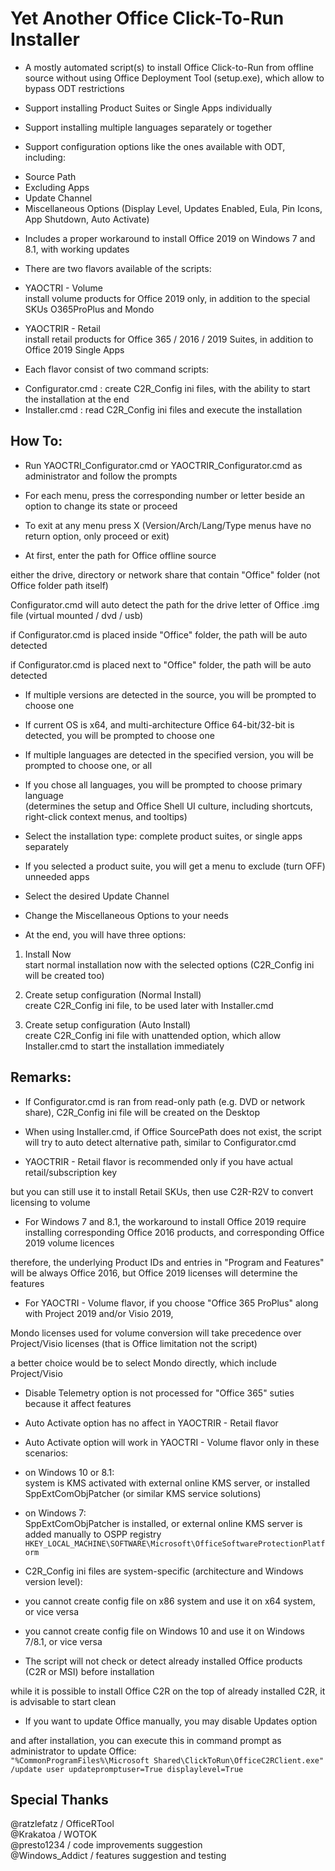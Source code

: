 # Yet Another Office Click-To-Run Installer

* A mostly automated script(s) to install Office Click-to-Run from offline source without using Office Deployment Tool (setup.exe), which allow to bypass ODT restrictions

* Support installing Product Suites or Single Apps individually

* Support installing multiple languages separately or together

* Support configuration options like the ones available with ODT, including:
- Source Path
- Excluding Apps
- Update Channel
- Miscellaneous Options (Display Level, Updates Enabled, Eula, Pin Icons, App Shutdown, Auto Activate)

* Includes a proper workaround to install Office 2019 on Windows 7 and 8.1, with working updates

* There are two flavors available of the scripts:

- YAOCTRI - Volume  
install volume products for Office 2019 only, in addition to the special SKUs O365ProPlus and Mondo

- YAOCTRIR - Retail  
install retail products for Office 365 / 2016 / 2019 Suites, in addition to Office 2019 Single Apps

* Each flavor consist of two command scripts:  
- Configurator.cmd : create C2R_Config ini files, with the ability to start the installation at the end  
- Installer.cmd    : read C2R_Config ini files and execute the installation

## How To:

* Run YAOCTRI_Configurator.cmd or YAOCTRIR_Configurator.cmd as administrator and follow the prompts

- For each menu, press the corresponding number or letter beside an option to change its state or proceed

- To exit at any menu press X (Version/Arch/Lang/Type menus have no return option, only proceed or exit)

- At first, enter the path for Office offline source

either the drive, directory or network share that contain "Office" folder (not Office folder path itself)

Configurator.cmd will auto detect the path for the drive letter of Office .img file (virtual mounted / dvd / usb)

if Configurator.cmd is placed inside "Office" folder, the path will be auto detected

if Configurator.cmd is placed next to "Office" folder, the path will be auto detected

- If multiple versions are detected in the source, you will be prompted to choose one

- If current OS is x64, and multi-architecture Office 64-bit/32-bit is detected, you will be prompted to choose one

- If multiple languages are detected in the specified version, you will be prompted to choose one, or all

- If you chose all languages, you will be prompted to choose primary language  
(determines the setup and Office Shell UI culture, including shortcuts, right-click context menus, and tooltips)

- Select the installation type: complete product suites, or single apps separately

- If you selected a product suite, you will get a menu to exclude (turn OFF) unneeded apps

- Select the desired Update Channel

- Change the Miscellaneous Options to your needs

- At the end, you will have three options:

1. Install Now  
start normal installation now with the selected options (C2R_Config ini will be created too)

2. Create setup configuration (Normal Install)  
create C2R_Config ini file, to be used later with Installer.cmd

3. Create setup configuration (Auto Install)  
create C2R_Config ini file with unattended option, which allow Installer.cmd to start the installation immediately

## Remarks:

* If Configurator.cmd is ran from read-only path (e.g. DVD or network share), C2R_Config ini file will be created on the Desktop

* When using Installer.cmd, if Office SourcePath does not exist, the script will try to auto detect alternative path, similar to Configurator.cmd

* YAOCTRIR - Retail flavor is recommended only if you have actual retail/subscription key

but you can still use it to install Retail SKUs, then use C2R-R2V to convert licensing to volume

* For Windows 7 and 8.1, the workaround to install Office 2019 require installing corresponding Office 2016 products, and corresponding Office 2019 volume licences

therefore, the underlying Product IDs and entries in "Program and Features" will be always Office 2016, but Office 2019 licenses will determine the features

* For YAOCTRI - Volume flavor, if you choose "Office 365 ProPlus" along with Project 2019 and/or Visio 2019,

Mondo licenses used for volume conversion will take precedence over Project/Visio licenses (that is Office limitation not the script)

a better choice would be to select Mondo directly, which include Project/Visio

* Disable Telemetry option is not processed for "Office 365" suties because it affect features

* Auto Activate option has no affect in YAOCTRIR - Retail flavor

* Auto Activate option will work in YAOCTRI - Volume flavor only in these scenarios:

- on Windows 10 or 8.1:  
system is KMS activated with external online KMS server, or installed SppExtComObjPatcher (or similar KMS service solutions)

- on Windows 7:  
SppExtComObjPatcher is installed, or external online KMS server is added manually to OSPP registry  
`HKEY_LOCAL_MACHINE\SOFTWARE\Microsoft\OfficeSoftwareProtectionPlatform`

* C2R_Config ini files are system-specific (architecture and Windows version level):

- you cannot create config file on x86 system and use it on x64 system, or vice versa

- you cannot create config file on Windows 10 and use it on Windows 7/8.1, or vice versa

* The script will not check or detect already installed Office products (C2R or MSI) before installation

while it is possible to install Office C2R on the top of already installed C2R, it is advisable to start clean

* If you want to update Office manually, you may disable Updates option

and after installation, you can execute this in command prompt as administrator to update Office:  
`"%CommonProgramFiles%\Microsoft Shared\ClickToRun\OfficeC2RClient.exe" /update user updatepromptuser=True displaylevel=True`

## Special Thanks

@ratzlefatz     / OfficeRTool  
@Krakatoa       / WOTOK  
@presto1234     / code improvements suggestion  
@Windows_Addict / features suggestion and testing
